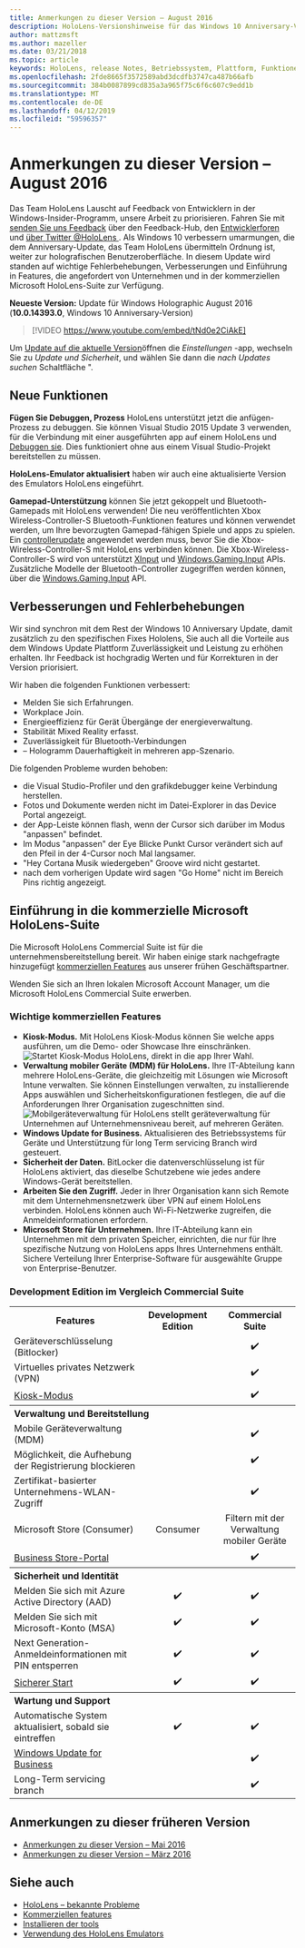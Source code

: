 ```yaml
---
title: Anmerkungen zu dieser Version – August 2016
description: HoloLens-Versionshinweise für das Windows 10 Anniversary-Version (Herbst 2016)
author: mattzmsft
ms.author: mazeller
ms.date: 03/21/2018
ms.topic: article
keywords: HoloLens, release Notes, Betriebssystem, Plattform, Funktionen, commercial suite
ms.openlocfilehash: 2fde8665f3572589abd3dcdfb3747ca487b66afb
ms.sourcegitcommit: 384b0087899cd835a3a965f75c6f6c607c9edd1b
ms.translationtype: MT
ms.contentlocale: de-DE
ms.lasthandoff: 04/12/2019
ms.locfileid: "59596357"
---
```

# <a name="release-notes---august-2016"></a>Anmerkungen zu dieser Version – August 2016

Das Team HoloLens Lauscht auf Feedback von Entwicklern in der Windows-Insider-Programm, unsere Arbeit zu priorisieren. Fahren Sie mit [senden Sie uns Feedback](give-us-feedback.md) über den Feedback-Hub, den [Entwicklerforen](https://forums.hololens.com) und [über Twitter @HoloLens ](https://twitter.com/hololens). Als Windows 10 verbessern umarmungen, die dem Anniversary-Update, das Team HoloLens übermitteln Ordnung ist, weiter zur holografischen Benutzeroberfläche. In diesem Update wird standen auf wichtige Fehlerbehebungen, Verbesserungen und Einführung in Features, die angefordert von Unternehmen und in der kommerziellen Microsoft HoloLens-Suite zur Verfügung.

**Neueste Version:** Update für Windows Holographic August 2016 (**10.0.14393.0**, Windows 10 Anniversary-Version)

>[!VIDEO https://www.youtube.com/embed/tNd0e2CiAkE]

Um [Update auf die aktuelle Version](updating-hololens.md)öffnen die *Einstellungen* -app, wechseln Sie zu *Update und Sicherheit*, und wählen Sie dann die *nach Updates suchen* Schaltfläche ".

## <a name="new-features"></a>Neue Funktionen

**Fügen Sie Debuggen, Prozess** HoloLens unterstützt jetzt die anfügen-Prozess zu debuggen. Sie können Visual Studio 2015 Update 3 verwenden, für die Verbindung mit einer ausgeführten app auf einem HoloLens und [Debuggen sie](using-visual-studio.md#debugging-an-installed-or-running-app). Dies funktioniert ohne aus einem Visual Studio-Projekt bereitstellen zu müssen.

**HoloLens-Emulator aktualisiert** haben wir auch eine aktualisierte Version des Emulators HoloLens eingeführt.

**Gamepad-Unterstützung** können Sie jetzt gekoppelt und Bluetooth-Gamepads mit HoloLens verwenden! Die neu veröffentlichten Xbox Wireless-Controller-S Bluetooth-Funktionen features und können verwendet werden, um Ihre bevorzugten Gamepad-fähigen Spiele und apps zu spielen. Ein [controllerupdate](http://support.xbox.com/xbox-one/accessories/update-controller-for-stereo-headset-adapter) angewendet werden muss, bevor Sie die Xbox-Wireless-Controller-S mit HoloLens verbinden können. Die Xbox-Wireless-Controller-S wird von unterstützt [XInput](https://msdn.microsoft.com/library/windows/desktop/hh405053(v=vs.85).aspx) und [Windows.Gaming.Input](https://msdn.microsoft.com/library/windows/apps/windows.gaming.input.aspx) APIs. Zusätzliche Modelle der Bluetooth-Controller zugegriffen werden können, über die [Windows.Gaming.Input](https://msdn.microsoft.com/library/windows/apps/windows.gaming.input.aspx) API.

## <a name="improvements-and-fixes"></a>Verbesserungen und Fehlerbehebungen

Wir sind synchron mit dem Rest der Windows 10 Anniversary Update, damit zusätzlich zu den spezifischen Fixes Hololens, Sie auch all die Vorteile aus dem Windows Update Plattform Zuverlässigkeit und Leistung zu erhöhen erhalten. Ihr Feedback ist hochgradig Werten und für Korrekturen in der Version priorisiert.

Wir haben die folgenden Funktionen verbessert:
* Melden Sie sich Erfahrungen.
* Workplace Join.
* Energieeffizienz für Gerät Übergänge der energieverwaltung.
* Stabilität Mixed Reality erfasst.
* Zuverlässigkeit für Bluetooth-Verbindungen
* – Hologramm Dauerhaftigkeit in mehreren app-Szenario.

Die folgenden Probleme wurden behoben:
* die Visual Studio-Profiler und den grafikdebugger keine Verbindung herstellen.
* Fotos und Dokumente werden nicht im Datei-Explorer in das Device Portal angezeigt.
* der App-Leiste können flash, wenn der Cursor sich darüber im Modus "anpassen" befindet.
* Im Modus "anpassen" der Eye Blicke Punkt Cursor verändert sich auf den Pfeil in der 4-Cursor noch Mal langsamer.
* "Hey Cortana Musik wiedergeben" Groove wird nicht gestartet.
* nach dem vorherigen Update wird sagen "Go Home" nicht im Bereich Pins richtig angezeigt.

## <a name="introducing-microsoft-hololens-commercial-suite"></a>Einführung in die kommerzielle Microsoft HoloLens-Suite

Die Microsoft HoloLens Commercial Suite ist für die unternehmensbereitstellung bereit. Wir haben einige stark nachgefragte hinzugefügt [kommerziellen Features](commercial-features.md) aus unserer frühen Geschäftspartner.

Wenden Sie sich an Ihren lokalen Microsoft Account Manager, um die Microsoft HoloLens Commercial Suite erwerben.

### <a name="key-commercial-features"></a>Wichtige kommerziellen Features 

* **Kiosk-Modus.** Mit HoloLens Kiosk-Modus können Sie welche apps ausführen, um die Demo- oder Showcase Ihre einschränken.<br>
  ![Startet Kiosk-Modus HoloLens, direkt in die app Ihrer Wahl.](images/201608-kioskmode-400px.png)
* **Verwaltung mobiler Geräte (MDM) für HoloLens.** Ihre IT-Abteilung kann mehrere HoloLens-Geräte, die gleichzeitig mit Lösungen wie Microsoft Intune verwalten. Sie können Einstellungen verwalten, zu installierende Apps auswählen und Sicherheitskonfigurationen festlegen, die auf die Anforderungen Ihrer Organisation zugeschnitten sind.<br>
  ![Mobilgeräteverwaltung für HoloLens stellt geräteverwaltung für Unternehmen auf Unternehmensniveau bereit, auf mehreren Geräten.](images/201608-enterprisemanagement-400px.png)
* **Windows Update for Business.** Aktualisieren des Betriebssystems für Geräte und Unterstützung für long Term servicing Branch wird gesteuert.
* **Sicherheit der Daten.** BitLocker die datenverschlüsselung ist für HoloLens aktiviert, das dieselbe Schutzebene wie jedes andere Windows-Gerät bereitstellen.
* **Arbeiten Sie den Zugriff.** Jeder in Ihrer Organisation kann sich Remote mit dem Unternehmensnetzwerk über VPN auf einem HoloLens verbinden. HoloLens können auch Wi-Fi-Netzwerke zugreifen, die Anmeldeinformationen erfordern.
* **Microsoft Store für Unternehmen.** Ihre IT-Abteilung kann ein Unternehmen mit dem privaten Speicher, einrichten, die nur für Ihre spezifische Nutzung von HoloLens apps Ihres Unternehmens enthält. Sichere Verteilung Ihrer Enterprise-Software für ausgewählte Gruppe von Enterprise-Benutzer.

### <a name="development-edition-vs-commercial-suite"></a>Development Edition im Vergleich Commercial Suite

<table>
<tr>
<th>Features</th><th>Development Edition</th><th>Commercial Suite</th>
</tr><tr>
<td>Geräteverschlüsselung (Bitlocker)</td><td></td><td style="text-align: center;">✔️</td>
</tr><tr>
<td>Virtuelles privates Netzwerk (VPN)</td><td></td><td style="text-align: center;">✔️</td>
</tr><tr>
<td><a href="using-the-windows-device-portal.md#kiosk-mode">Kiosk-Modus</a></td><td></td><td style="text-align: center;">✔️</td>
</tr><tr>
<th colspan="3" style="text-align: left;"> Verwaltung und Bereitstellung</th>
</tr><tr>
<td>Mobile Geräteverwaltung (MDM)</td><td style="text-align: center;"></td><td style="text-align: center;">✔️</td>
</tr><tr>
<td>Möglichkeit, die Aufhebung der Registrierung blockieren</td><td></td><td style="text-align: center;">✔️</td>
</tr><tr>
<td>Zertifikat-basierter Unternehmens-WLAN-Zugriff</td><td></td><td style="text-align: center;">✔️</td>
</tr><tr>
<td>Microsoft Store (Consumer)</td><td style="text-align: center;">Consumer</td><td style="text-align: center;">Filtern mit der Verwaltung mobiler Geräte</td>
</tr><tr>
<td><a href="https://technet.microsoft.com/itpro/windows/manage/working-with-line-of-business-apps">Business Store-Portal</a></td><td></td><td style="text-align: center;">✔️</td>
</tr><tr>
<th colspan="3" style="text-align: left;"> Sicherheit und Identität</th>
</tr><tr>
<td>Melden Sie sich mit Azure Active Directory (AAD)</td><td style="text-align: center;">✔️</td><td style="text-align: center;">✔️</td>
</tr><tr>
<td>Melden Sie sich mit Microsoft-Konto (MSA)</td><td style="text-align: center;">✔️</td><td style="text-align: center;">✔️</td>
</tr><tr>
<td>Next Generation-Anmeldeinformationen mit PIN entsperren</td><td style="text-align: center;">✔️</td><td style="text-align: center;">✔️</td>
</tr><tr>
<td><a href="https://msdn.microsoft.com/windows/hardware/commercialize/manufacture/desktop/secure-boot-overview">Sicherer Start</a></td><td style="text-align: center;">✔️</td><td style="text-align: center;">✔️</td>
</tr><tr>
<th colspan="3" style="text-align: left;"> Wartung und Support</th>
</tr><tr>
<td>Automatische System aktualisiert, sobald sie eintreffen</td><td style="text-align: center;">✔️</td><td style="text-align: center;">✔️</td>
</tr><tr>
<td><a href="https://technet.microsoft.com/itpro/windows/plan/windows-update-for-business">Windows Update for Business</a></td><td></td><td style="text-align: center;">✔️</td>
</tr><tr>
<td>Long-Term servicing branch</td><td></td><td style="text-align: center;">✔️</td>
</tr>
</table>

## <a name="prior-release-notes"></a>Anmerkungen zu dieser früheren Version
* [Anmerkungen zu dieser Version – Mai 2016](release-notes-may-2016.md)
* [Anmerkungen zu dieser Version – März 2016](release-notes-march-2016.md)

## <a name="see-also"></a>Siehe auch
* [HoloLens – bekannte Probleme](hololens-known-issues.md)
* [Kommerziellen features](commercial-features.md)
* [Installieren der tools](install-the-tools.md)
* [Verwendung des HoloLens Emulators](using-the-hololens-emulator.md)
